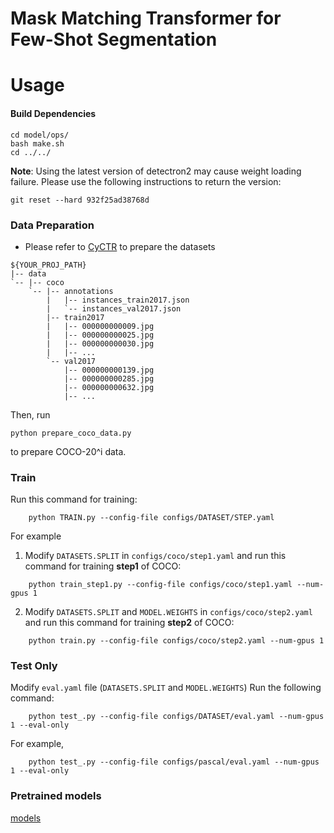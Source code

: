 # Mask Matching Transformer for Few-Shot Segmentation


# Usage



#### Build Dependencies

```
cd model/ops/
bash make.sh
cd ../../
```

**Note**: Using the latest version of detectron2 may cause weight loading failure. Please use the following instructions to return the version:
```
git reset --hard 932f25ad38768d
```

### Data Preparation

+ Please refer to [CyCTR](https://github.com/YanFangCS/CyCTR-Pytorch) to prepare the datasets 
```
${YOUR_PROJ_PATH}
|-- data
`-- |-- coco
    `-- |-- annotations
        |   |-- instances_train2017.json
        |   `-- instances_val2017.json
        |-- train2017
        |   |-- 000000000009.jpg
        |   |-- 000000000025.jpg
        |   |-- 000000000030.jpg
        |   |-- ... 
        `-- val2017
            |-- 000000000139.jpg
            |-- 000000000285.jpg
            |-- 000000000632.jpg
            |-- ... 
```

Then, run  
```
python prepare_coco_data.py
```
to prepare COCO-20^i data.

### Train
Run this command for training:
```
    python TRAIN.py --config-file configs/DATASET/STEP.yaml
```
For example
1. Modify `DATASETS.SPLIT` in `configs/coco/step1.yaml` and run this command for training **step1** of COCO: 
```
    python train_step1.py --config-file configs/coco/step1.yaml --num-gpus 1
```

2. Modify `DATASETS.SPLIT` and `MODEL.WEIGHTS` in `configs/coco/step2.yaml` and run this command for training **step2** of COCO: 
```
    python train.py --config-file configs/coco/step2.yaml --num-gpus 1
```



### Test Only
Modify `eval.yaml` file (`DATASETS.SPLIT` and `MODEL.WEIGHTS`)
Run the following command: 
```
    python test_.py --config-file configs/DATASET/eval.yaml --num-gpus 1 --eval-only
```

For example, 
```
    python test_.py --config-file configs/pascal/eval.yaml --num-gpus 1 --eval-only
```

### Pretrained models
[models]()
